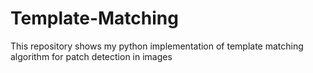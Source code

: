 # Template-Matching
This repository shows my python implementation of template matching algorithm for patch detection in images
